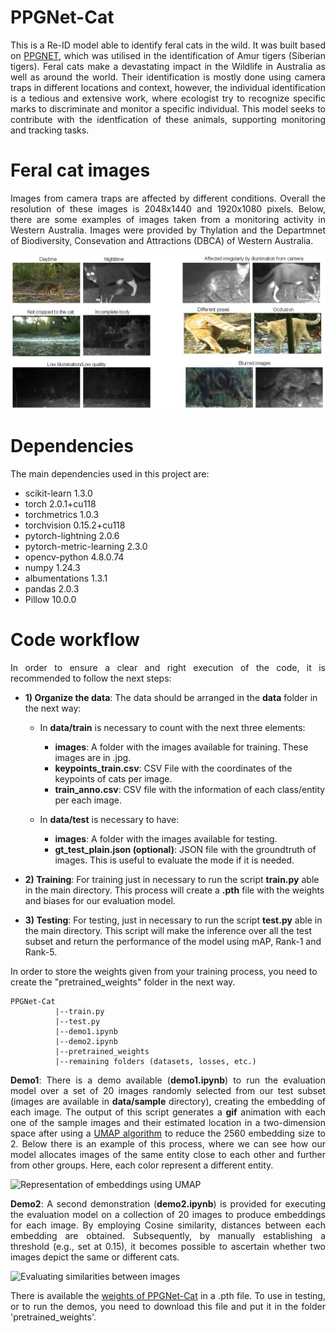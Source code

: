 # PPGNet-Cat

<p align="justify"> This is a Re-ID model able to identify feral cats in the wild. It was built based on <a href="https://github.com/LcenArthas/CVWC2019-Amur-Tiger-Re-ID/tree/master">PPGNET</a>, which was utilised in the identification of Amur tigers (Siberian tigers). Feral cats make a devastating impact in the Wildlife in Australia as well as around the world. Their identification is mostly done using camera traps in different locations and context, however, the individual identification is a tedious and extensive work, where ecologist try to recognize specific marks to discriminate and monitor a specific individual. This model seeks to contribute with the identfication of these animals, supporting monitoring and tracking tasks. </p>

# Feral cat images

<p align="justify"> Images from camera traps are affected by different conditions. Overall the resolution of these images is 2048x1440 and 1920x1080 pixels. Below, there are some examples of images taken from a monitoring activity in Western Australia. Images were provided by Thylation and the Departmnet of Biodiversity, Consevation and Attractions (DBCA) of Western Australia. </p>

![Samples of cat images](images/image_samples.jpg)

# Dependencies

The main dependencies used in this project are:

* scikit-learn                  1.3.0
* torch                         2.0.1+cu118
* torchmetrics                  1.0.3
* torchvision                   0.15.2+cu118
* pytorch-lightning             2.0.6
* pytorch-metric-learning       2.3.0
* opencv-python                 4.8.0.74
* numpy                         1.24.3
* albumentations                1.3.1
* pandas                        2.0.3
* Pillow                        10.0.0

# Code workflow

<p align="justify">In order to ensure a clear and right execution of the code, it is recommended to follow the next steps:

* **1) Organize the data**: The data should be arranged in the **data** folder in the next way:
  * In **data/train** is necessary to count with the next three elements:
     * **images**: A folder with the images available for training. These images are in .jpg.
     * **keypoints_train.csv**: CSV File with the coordinates of the keypoints of cats per image.
     * **train_anno.csv**: CSV file with the information of each class/entity per each image.
     
  * In **data/test** is necessary to have:
     * **images**: A folder with the images available for testing.
     * **gt_test_plain.json (optional)**: JSON file with the groundtruth of images. This is useful to evaluate the mode if it is needed.
  
* **2) Training**: For training just in necessary to run the script **train.py** able in the main directory. This process will create a **.pth** file with the weights and biases for our evaluation model.
* **3) Testing**: For testing, just in necessary to run the script **test.py** able in the main directory. This script will make the inference over all the test subset and return the performance of the model using mAP, Rank-1 and Rank-5.</p>

In order to store the weights given from your training process, you need to create the "pretrained_weights" folder in the next way.

```
PPGNet-Cat
          |--train.py
          |--test.py
          |--demo1.ipynb
          |--demo2.ipynb
          |--pretrained_weights
          |--remaining folders (datasets, losses, etc.)
```  


<p align="justify"> <b>Demo1</b>: There is a demo available (<b>demo1.ipynb</b>) to run the evaluation model over a set of 20 images randomly selected from our test subset (images are available in <b>data/sample</b> directory), creating the embedding of each image. The output of this script generates a <b>gif</b> animation with each one of the sample images and their estimated location in a two-dimension space after using 
 a <a href="https://github.com/lmcinnes/umap">UMAP algorithm</a> to reduce the 2560 embedding size to 2. Below there is an example of this process, where we can see how our model allocates images of the same entity close to each other and further from other groups. Here, each color represent a different entity.</p>
  
![Representation of embeddings using UMAP](images/pred_samples.gif)

<p align="justify"> <b>Demo2</b>: A second demonstration (<b>demo2.ipynb</b>) is provided for executing the evaluation model on a collection of 20 images to produce embeddings for each image. By employing Cosine similarity, distances between each embedding are obtained. Subsequently, by manually establishing a threshold (e.g., set at 0.15), it becomes possible to ascertain whether two images depict the same or different cats.

![Evaluating similarities between images](images/check_similarities.gif)

<p align="justify">There is available the <a href="https://www.dropbox.com/scl/fi/5ipvmx1xos6vfpmac28io/best_model.pth?rlkey=bc0c2d2rlkteiird17vmmf3bg&dl=0">weights of PPGNet-Cat</a> in a .pth file. To use in testing, or to run the demos, you need to download this file and put it in the folder 'pretrained_weights'.</p>

